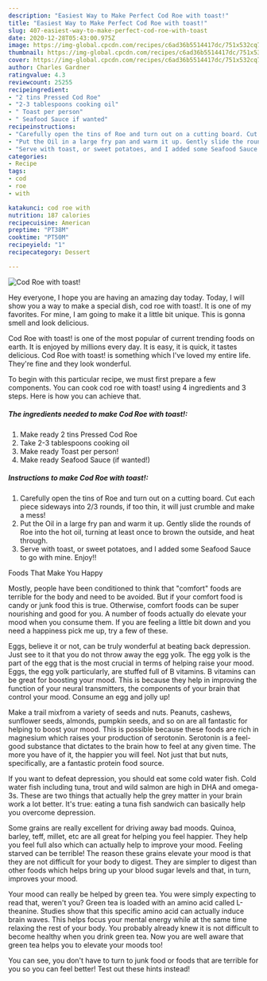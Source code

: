 ```yaml
---
description: "Easiest Way to Make Perfect Cod Roe with toast!"
title: "Easiest Way to Make Perfect Cod Roe with toast!"
slug: 407-easiest-way-to-make-perfect-cod-roe-with-toast
date: 2020-12-28T05:43:00.975Z
image: https://img-global.cpcdn.com/recipes/c6ad36b5514417dc/751x532cq70/cod-roe-with-toast-recipe-main-photo.jpg
thumbnail: https://img-global.cpcdn.com/recipes/c6ad36b5514417dc/751x532cq70/cod-roe-with-toast-recipe-main-photo.jpg
cover: https://img-global.cpcdn.com/recipes/c6ad36b5514417dc/751x532cq70/cod-roe-with-toast-recipe-main-photo.jpg
author: Charles Gardner
ratingvalue: 4.3
reviewcount: 25255
recipeingredient:
- "2 tins Pressed Cod Roe"
- "2-3 tablespoons cooking oil"
- " Toast per person"
- " Seafood Sauce if wanted"
recipeinstructions:
- "Carefully open the tins of Roe and turn out on a cutting board. Cut each piece sideways into 2/3 rounds, if too thin, it will just crumble and make a mess!"
- "Put the Oil in a large fry pan and warm it up. Gently slide the rounds of Roe into the hot oil, turning at least once to brown the outside, and heat through."
- "Serve with toast, or sweet potatoes, and I added some Seafood Sauce to go with mine. Enjoy!!"
categories:
- Recipe
tags:
- cod
- roe
- with

katakunci: cod roe with 
nutrition: 187 calories
recipecuisine: American
preptime: "PT38M"
cooktime: "PT50M"
recipeyield: "1"
recipecategory: Dessert

---
```



![Cod Roe with toast!](https://img-global.cpcdn.com/recipes/c6ad36b5514417dc/751x532cq70/cod-roe-with-toast-recipe-main-photo.jpg)

Hey everyone, I hope you are having an amazing day today. Today, I will show you a way to make a special dish, cod roe with toast!. It is one of my favorites. For mine, I am going to make it a little bit unique. This is gonna smell and look delicious.



Cod Roe with toast! is one of the most popular of current trending foods on earth. It is enjoyed by millions every day. It is easy, it is quick, it tastes delicious. Cod Roe with toast! is something which I've loved my entire life. They're fine and they look wonderful.


To begin with this particular recipe, we must first prepare a few components. You can cook cod roe with toast! using 4 ingredients and 3 steps. Here is how you can achieve that.

<!--inarticleads1-->

##### The ingredients needed to make Cod Roe with toast!:

1. Make ready 2 tins Pressed Cod Roe
1. Take 2-3 tablespoons cooking oil
1. Make ready  Toast per person!
1. Make ready  Seafood Sauce (if wanted!)




<!--inarticleads2-->

##### Instructions to make Cod Roe with toast!:

1. Carefully open the tins of Roe and turn out on a cutting board. Cut each piece sideways into 2/3 rounds, if too thin, it will just crumble and make a mess!
1. Put the Oil in a large fry pan and warm it up. Gently slide the rounds of Roe into the hot oil, turning at least once to brown the outside, and heat through.
1. Serve with toast, or sweet potatoes, and I added some Seafood Sauce to go with mine. Enjoy!!




Foods That Make You Happy


Mostly, people have been conditioned to think that "comfort" foods are terrible for the body and need to be avoided. But if your comfort food is candy or junk food this is true. Otherwise, comfort foods can be super nourishing and good for you. A number of foods actually do elevate your mood when you consume them. If you are feeling a little bit down and you need a happiness pick me up, try a few of these.

Eggs, believe it or not, can be truly wonderful at beating back depression. Just see to it that you do not throw away the egg yolk. The egg yolk is the part of the egg that is the most crucial in terms of helping raise your mood. Eggs, the egg yolk particularly, are stuffed full of B vitamins. B vitamins can be great for boosting your mood. This is because they help in improving the function of your neural transmitters, the components of your brain that control your mood. Consume an egg and jolly up!

Make a trail mixfrom a variety of seeds and nuts. Peanuts, cashews, sunflower seeds, almonds, pumpkin seeds, and so on are all fantastic for helping to boost your mood. This is possible because these foods are rich in magnesium which raises your production of serotonin. Serotonin is a feel-good substance that dictates to the brain how to feel at any given time. The more you have of it, the happier you will feel. Not just that but nuts, specifically, are a fantastic protein food source.

If you want to defeat depression, you should eat some cold water fish. Cold water fish including tuna, trout and wild salmon are high in DHA and omega-3s. These are two things that actually help the grey matter in your brain work a lot better. It's true: eating a tuna fish sandwich can basically help you overcome depression. 

Some grains are really excellent for driving away bad moods. Quinoa, barley, teff, millet, etc are all great for helping you feel happier. They help you feel full also which can actually help to improve your mood. Feeling starved can be terrible! The reason these grains elevate your mood is that they are not difficult for your body to digest. They are simpler to digest than other foods which helps bring up your blood sugar levels and that, in turn, improves your mood.

Your mood can really be helped by green tea. You were simply expecting to read that, weren't you? Green tea is loaded with an amino acid called L-theanine. Studies show that this specific amino acid can actually induce brain waves. This helps focus your mental energy while at the same time relaxing the rest of your body. You probably already knew it is not difficult to become healthy when you drink green tea. Now you are well aware that green tea helps you to elevate your moods too!

You can see, you don't have to turn to junk food or foods that are terrible for you so you can feel better! Test out  these hints  instead!


